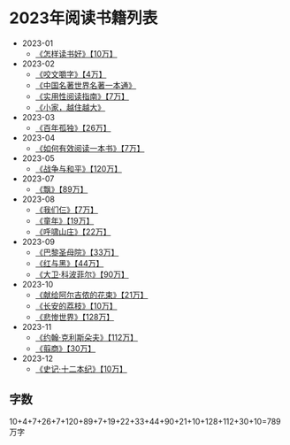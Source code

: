 # 2023年阅读书籍列表

- 2023-01
  - [《怎样读书好》【10万】](/docs/read/《怎样读书好》.md)
- 2023-02
  - [《咬文嚼字》【4万】](/docs/read/《咬文嚼字》.md)
  - [《中国名著世界名著一本通》](/docs/read/《中国名著世界名著一本通》.md)
  - [《实用性阅读指南》【7万】](/docs/read/《实用性阅读指南》.md)
  - [《小家，越住越大》](/docs/read/《小家，越住越大》.md)
- 2023-03
  - [《百年孤独》【26万】](/docs/read/《百年孤独》.md)
- 2023-04
  - [《如何有效阅读一本书》【7万】](/docs/read/《如何有效阅读一本书》.md)
- 2023-05
  - [《战争与和平》【120万】](/docs/read/《战争与和平》.md)
- 2023-07
  - [《飘》【89万】](/docs/read/《飘》.md)
- 2023-08
  - [《我们仨》【7万】](/docs/read/《我们仨》.md)
  - [《童年》【19万】](/docs/read/《童年》.md)
  - [《呼啸山庄》【22万】](/docs/read/《呼啸山庄》.md)
- 2023-09
  - [《巴黎圣母院》【33万】](/docs/read/《巴黎圣母院》.md)
  - [《红与黑》【44万】](/docs/read/《红与黑》.md)
  - [《大卫·科波菲尔》【90万】](/docs/read/《大卫·科波菲尔》.md)
- 2023-10
  - [《献给阿尔吉侬的花束》【21万】](/docs/read/《献给阿尔吉侬的花束》.md)
  - [《长安的荔枝》【10万】](/docs/read/《长安的荔枝》.md)
  - [《悲惨世界》【128万】](/docs/read/《悲惨世界》.md)
- 2023-11
  - [《约翰·克利斯朵夫》【112万】](/docs/read/《约翰·克利斯朵夫》.md)
  - [《翦商》【30万】](/docs/read/《翦商》.md)
- 2023-12
  - [《史记·十二本纪》【10万】](/docs/read/《史记·十二本纪·1五帝本纪》.md)

## 字数

10+4+7+26+7+120+89+7+19+22+33+44+90+21+10+128+112+30+10=789万字